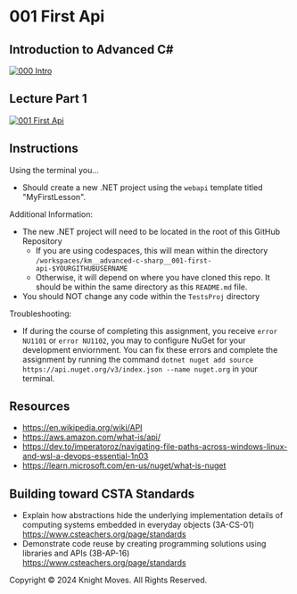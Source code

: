 # 001 First Api

## Introduction to Advanced C#
[![000 Intro](https://img.youtube.com/vi/BcW1ok5h7ng/0.jpg)](https://www.youtube.com/watch?v=BcW1ok5h7ng)

## Lecture Part 1
[![001 First Api](https://youtube.com/0CRZihwC5xk/0.jpg)](https://youtu.be/0CRZihwC5xk)


## Instructions
Using the terminal you...
- Should create a new .NET project using the `webapi` template titled "MyFirstLesson".

Additional Information:
- The new .NET project will need to be located in the root of this GitHub Repository
    - If you are using codespaces, this will mean within the directory `/workspaces/km__advanced-c-sharp__001-first-api-$YOURGITHUBUSERNAME`
    - Otherwise, it will depend on where you have cloned this repo. It should be within the same directory as this `README.md` file.
- You should NOT change any code within the `TestsProj` directory

Troubleshooting:
- If during the course of completing this assignment, you receive `error NU1101` or `error NU1102`, you may to configure NuGet for your development enviornment. You can fix these errors and complete the assignment by running the command `dotnet nuget add source https://api.nuget.org/v3/index.json --name nuget.org` in your terminal.

## Resources
- https://en.wikipedia.org/wiki/API
- https://aws.amazon.com/what-is/api/
- https://dev.to/imperatoroz/navigating-file-paths-across-windows-linux-and-wsl-a-devops-essential-1n03
- https://learn.microsoft.com/en-us/nuget/what-is-nuget

## Building toward CSTA Standards
 - Explain how abstractions hide the underlying implementation details of computing systems embedded in everyday objects (3A-CS-01) https://www.csteachers.org/page/standards
 - Demonstrate code reuse by creating programming solutions using libraries and APIs (3B-AP-16) https://www.csteachers.org/page/standards

Copyright &copy; 2024 Knight Moves. All Rights Reserved.
